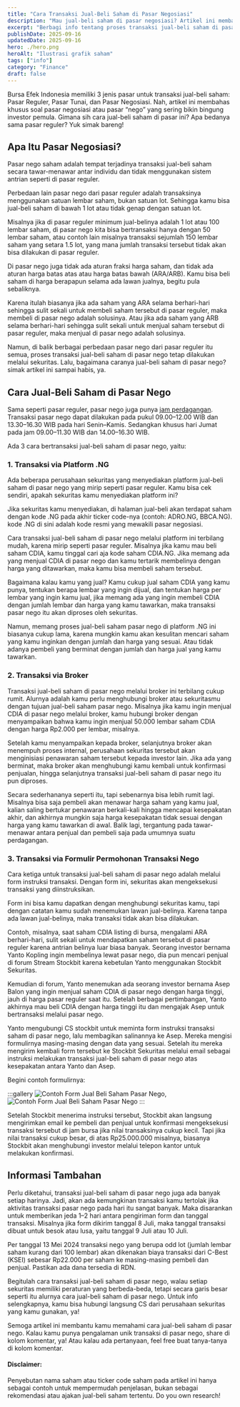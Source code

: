 ```yaml
---
title: "Cara Transaksi Jual-Beli Saham di Pasar Negosiasi"
description: "Mau jual-beli saham di pasar negosiasi? Artikel ini membahas lengkap cara bertransaksi jual-beli saham di pasar nego untuk pemula."
excerpt: "Berbagi info tentang proses transaksi jual-beli saham di pasar negosiasi"
publishDate: 2025-09-16
updatedDate: 2025-09-16
hero: ./hero.png
heroAlt: "Ilustrasi grafik saham"
tags: ["info"]
category: "Finance"
draft: false
---
```


Bursa Efek Indonesia memiliki 3 jenis pasar untuk transaksi jual-beli saham: Pasar Reguler, Pasar Tunai, dan Pasar Negosiasi. Nah, artikel ini membahas khusus soal pasar negosiasi atau pasar “nego” yang sering bikin bingung investor pemula. Gimana sih cara jual-beli saham di pasar ini? Apa bedanya sama pasar reguler? Yuk simak bareng!

## Apa Itu Pasar Negosiasi?

Pasar nego saham adalah tempat terjadinya transaksi jual-beli saham secara tawar-menawar antar individu dan tidak menggunakan sistem antrian seperti di pasar reguler.

Perbedaan lain pasar nego dari pasar reguler adalah transaksinya menggunakan satuan lembar saham, bukan satuan lot. Sehingga kamu bisa jual-beli saham di bawah 1 lot atau tidak genap dengan satuan lot.

Misalnya jika di pasar reguler minimum jual-belinya adalah 1 lot atau 100 lembar saham, di pasar nego kita bisa bertransaksi hanya dengan 50 lembar saham, atau contoh lain misalnya transaksi sejumlah 150 lembar saham yang setara 1.5 lot, yang mana jumlah transaksi tersebut tidak akan bisa dilakukan di pasar reguler.

Di pasar nego juga tidak ada aturan fraksi harga saham, dan tidak ada aturan harga batas atas atau harga batas bawah (ARA/ARB). Kamu bisa beli saham di harga berapapun selama ada lawan jualnya, begitu pula sebaliknya.

Karena itulah biasanya jika ada saham yang ARA selama berhari-hari sehingga sulit sekali untuk membeli saham tersebut di pasar reguler, maka membeli di pasar nego adalah solusinya. Atau jika ada saham yang ARB selama berhari-hari sehingga sulit sekali untuk menjual saham tersebut di pasar reguler, maka menjual di pasar nego adalah solusinya.

Namun, di balik berbagai perbedaan pasar nego dari pasar reguler itu semua, proses transaksi jual-beli saham di pasar nego tetap dilakukan melalui sekuritas. Lalu, bagaimana caranya jual-beli saham di pasar nego? simak artikel ini sampai habis, ya.

## Cara Jual-Beli Saham di Pasar Nego

Sama seperti pasar reguler, pasar nego juga punya [jam perdagangan](https://www.idx.co.id/id/produk/mekanisme-dan-jam-perdagangan/). Transaksi pasar nego dapat dilakukan pada pukul 09.00–12.00 WIB dan 13.30–16.30 WIB pada hari Senin–Kamis. Sedangkan khusus hari Jumat pada jam 09.00–11.30 WIB dan 14.00–16.30 WIB.

Ada 3 cara bertransaksi jual-beli saham di pasar nego, yaitu:

### 1. Transaksi via Platform .NG

Ada beberapa perusahaan sekuritas yang menyediakan platform jual-beli saham di pasar nego yang mirip seperti pasar reguler. Kamu bisa cek sendiri, apakah sekuritas kamu menyediakan platform ini?

Jika sekuritas kamu menyediakan, di halaman jual-beli akan terdapat saham dengan kode .NG pada akhir ticker code-nya (contoh: ADRO.NG, BBCA.NG). kode .NG di sini adalah kode resmi yang mewakili pasar negosiasi.

Cara transaksi jual-beli saham di pasar nego melalui platform ini terbilang mudah, karena mirip seperti pasar reguler. Misalnya jika kamu mau beli saham CDIA, kamu tinggal cari aja kode saham CDIA.NG. Jika memang ada yang menjual CDIA di pasar nego dan kamu tertarik membelinya dengan harga yang ditawarkan, maka kamu bisa membeli saham tersebut.

Bagaimana kalau kamu yang jual? Kamu cukup jual saham CDIA yang kamu punya, tentukan berapa lembar yang ingin dijual, dan tentukan harga per lembar yang ingin kamu jual, jika memang ada yang ingin membeli CDIA dengan jumlah lembar dan harga yang kamu tawarkan, maka transaksi pasar nego itu akan diproses oleh sekuritas.

Namun, memang proses jual-beli saham pasar nego di platform .NG ini biasanya cukup lama, karena mungkin kamu akan kesulitan mencari saham yang kamu inginkan dengan jumlah dan harga yang sesuai. Atau tidak adanya pembeli yang berminat dengan jumlah dan harga jual yang kamu tawarkan.

### 2. Transaksi via Broker

Transaksi jual-beli saham di pasar nego melalui broker ini terbilang cukup rumit. Alurnya adalah kamu perlu menghubungi broker atau sekuritasmu dengan tujuan jual-beli saham pasar nego. Misalnya jika kamu ingin menjual CDIA di pasar nego melalui broker, kamu hubungi broker dengan menyampaikan bahwa kamu ingin menjual 50.000 lembar saham CDIA dengan harga Rp2.000 per lembar, misalnya.

Setelah kamu menyampaikan kepada broker, selanjutnya broker akan menempuh proses internal, perusahaan sekuritas tersebut akan menginisiasi penawaran saham tersebut kepada investor lain. Jika ada yang berminat, maka broker akan menghubungi kamu kembali untuk konfirmasi penjualan, hingga selanjutnya transaksi jual-beli saham di pasar nego itu pun diproses.

Secara sederhananya seperti itu, tapi sebenarnya bisa lebih rumit lagi. Misalnya bisa saja pembeli akan menawar harga saham yang kamu jual, kalian saling bertukar penawaran berkali-kali hingga mencapai kesepakatan akhir, dan akhirnya mungkin saja harga kesepakatan tidak sesuai dengan harga yang kamu tawarkan di awal. Balik lagi, tergantung pada tawar-menawar antara penjual dan pembeli saja pada umumnya suatu perdagangan.

### 3. Transaksi via Formulir Permohonan Transaksi Nego

Cara ketiga untuk transaksi jual-beli saham di pasar nego adalah melalui form instruksi transaksi. Dengan form ini, sekuritas akan mengeksekusi transaksi yang diinstruksikan.

Form ini bisa kamu dapatkan dengan menghubungi sekuritas kamu, tapi dengan catatan kamu sudah menemukan lawan jual-belinya. Karena tanpa ada lawan jual-belinya, maka transaksi tidak akan bisa dilakukan.

Contoh, misalnya, saat saham CDIA listing di bursa, mengalami ARA berhari-hari, sulit sekali untuk mendapatkan saham tersebut di pasar reguler karena antrian belinya luar biasa banyak. Seorang investor bernama Yanto Kopling ingin membelinya lewat pasar nego, dia pun mencari penjual di forum Stream Stockbit karena kebetulan Yanto menggunakan Stockbit Sekuritas.

Kemudian di forum, Yanto menemukan ada seorang investor bernama Asep Balon yang ingin menjual saham CDIA di pasar nego dengan harga tinggi, jauh di harga pasar reguler saat itu. Setelah berbagai pertimbangan, Yanto akhirnya mau beli CDIA dengan harga tinggi itu dan mengajak Asep untuk bertransaksi melalui pasar nego.

Yanto mengubungi CS stockbit untuk meminta form instruksi transaksi saham di pasar nego, lalu membagikan salinannya ke Asep. Mereka mengisi formulirnya masing-masing dengan data yang sesuai. Setelah itu mereka mengirim kembali form tersebut ke Stockbit Sekuritas melalui email sebagai instruksi melakukan transaksi jual-beli saham di pasar nego atas kesepakatan antara Yanto dan Asep.

Begini contoh formulirnya:

:::gallery
![Contoh Form Jual Beli Saham Pasar Nego](./images/contoh-form-beli-saham-pasar-nego.webp "Form Pembeli"),
![Contoh Form Jual Beli Saham Pasar Nego](./images/contoh-form-jual-saham-pasar-nego.webp "Form Penjual")
:::

Setelah Stockbit menerima instruksi tersebut, Stockbit akan langsung mengirimkan email ke pembeli dan penjual untuk konfirmasi mengeksekusi transaksi tersebut di jam bursa jika nilai transaksinya cukup kecil. Tapi jika nilai transaksi cukup besar, di atas Rp25.000.000 misalnya, biasanya Stockbit akan menghubungi investor melalui telepon kantor untuk melakukan konfirmasi.

## Informasi Tambahan

Perlu diketahui, transaksi jual-beli saham di pasar nego juga ada banyak setiap harinya. Jadi, akan ada kemungkinan transaksi kamu tertolak jika aktivitas transaksi pasar nego pada hari itu sangat banyak. Maka disarankan untuk memberikan jeda 1–2 hari antara pengiriman form dan tanggal transaksi. Misalnya jika form dikirim tanggal 8 Juli, maka tanggal transaksi dibuat untuk besok atau lusa, yaitu tanggal 9 Juli atau 10 Juli.

Per tanggal 13 Mei 2024 transaksi nego yang berupa odd lot (jumlah lembar saham kurang dari 100 lembar) akan dikenakan biaya transaksi dari C-Best (KSEI) sebesar Rp22.000 per saham ke masing-masing pembeli dan penjual. Pastikan ada dana tersedia di RDN.

Begitulah cara transaksi jual-beli saham di pasar nego, walau setiap sekuritas memiliki peraturan yang berbeda-beda, tetapi secara garis besar seperti itu alurnya cara jual-beli saham di pasar nego. Untuk info selengkapnya, kamu bisa hubungi langsung CS dari perusahaan sekuritas yang kamu gunakan, ya!

Semoga artikel ini membantu kamu memahami cara jual-beli saham di pasar nego. Kalau kamu punya pengalaman unik transaksi di pasar nego, share di kolom komentar, ya! Atau kalau ada pertanyaan, feel free buat tanya-tanya di kolom komentar.

#### Disclaimer:
Penyebutan nama saham atau ticker code saham pada artikel ini hanya sebagai contoh untuk mempermudah penjelasan, bukan sebagai rekomendasi atau ajakan jual-beli saham tertentu. Do you own research!
